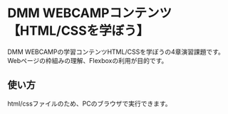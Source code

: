 # DMM WEBCAMPコンテンツ【HTML/CSSを学ぼう】
DMM WEBCAMPの学習コンテンツHTML/CSSを学ぼうの4章演習課題です。  
Webページの枠組みの理解、Flexboxの利用が目的です。
## 使い方
html/cssファイルのため、PCのブラウザで実行できます。
